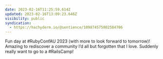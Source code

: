 ```yaml
---
date: 2023-02-16T11:25:59.614Z
updated: 2023-02-16T13:09:23.646Z
visibility: public
syndication:
  - https://hachyderm.io/@sentience/109874575002584706
---
```

Fun day at #RubyConfAU 2023 (with more to look forward to tomorrow)! Amazing to rediscover a community I’d all but forgotten that I love. Suddenly really want to go to a #RailsCamp!
